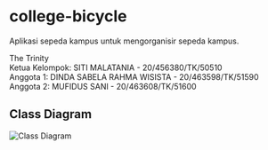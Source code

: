 # college-bicycle
Aplikasi sepeda kampus untuk mengorganisir sepeda kampus.
    
The Trinity  
Ketua Kelompok: SITI MALATANIA - 20/456380/TK/50510  
Anggota 1: DINDA SABELA RAHMA WISISTA - 20/463598/TK/51590  
Anggota 2: MUFIDUS SANI - 20/463608/TK/51600  
## Class Diagram
![Class Diagram]([https://your-copied-image-address](https://github.com/mufidussani/college-bicycle/blob/main/image/Class%20Diagram%20College%20Bicycle.png?raw=true))
